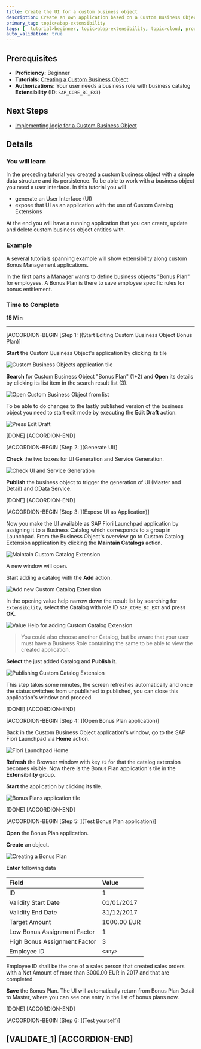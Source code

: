```yaml
---
title: Create the UI for a custom business object
description: Create an own application based on a Custom Business Object and a Custom Catalog Extension
primary_tag: topic>abap-extensibility
tags: [  tutorial>beginner, topic>abap-extensibility, topic>cloud, products>sap-s-4hana ]
auto_validation: true
---
```


## Prerequisites  
 - **Proficiency:** Beginner
 - **Tutorials:** [Creating a Custom Business Object ](https://developers.sap.com/tutorials/abap-extensibility-cbo-create.html)
 - **Authorizations:** Your user needs a business role with business catalog **Extensibility** (ID: `SAP_CORE_BC_EXT`)


## Next Steps
  - [Implementing logic for a Custom Business Object](https://developers.sap.com/tutorials/abap-extensibility-cbo-logic.html)


## Details

### You will learn
In the preceding tutorial you created a custom business object with a simple data structure and its persistence.
To be able to work with a business object you need a user interface. In this tutorial you will
<ul>
  <li>generate an User Interface (UI)
  <li>expose that UI as an application with the use of Custom Catalog Extensions
</ul>
At the end you will have a running application that you can create, update and delete custom business object entities with.

### Example

A several tutorials spanning example will show extensibility along custom Bonus Management applications.

In the first parts a Manager wants to define business objects "Bonus Plan" for employees. A Bonus Plan is there to save employee specific rules for bonus entitlement.

### Time to Complete
**15 Min**

---
[ACCORDION-BEGIN [Step 1: ](Start Editing Custom Business Object Bonus Plan)]

 **Start** the Custom Business Object's application by clicking its tile

![Custom Business Objects application tile](tile_CBO.png)

**Search** for Custom Business Object "Bonus Plan" (1+2) and **Open** its details by clicking its list item in the search result list (3).

![Open Custom Business Object from list](CBO_openFromList_decorated.png)

To be able to do changes to the lastly published version of the business object you need to start edit mode by executing the **Edit Draft** action.

![Press Edit Draft](CBO_editDraft.png)

[DONE]
[ACCORDION-END]

[ACCORDION-BEGIN [Step 2: ](Generate UI)]

**Check** the two boxes for UI Generation and Service Generation.

![Check UI and Service Generation](CBO_checkUiAndServiceGeneration.png)

**Publish** the business object to trigger the generation of UI (Master and Detail) and OData Service.

[DONE]
[ACCORDION-END]

[ACCORDION-BEGIN [Step 3: ](Expose UI as Application)]

Now you make the UI available as SAP Fiori Launchpad application by assigning it to a Business Catalog which corresponds to a group in Launchpad.
From the Business Object's overview go to Custom Catalog Extension application by clicking the **Maintain Catalogs** action.

![Maintain Custom Catalog Extension](CBO_maintainCCE.png)

A new window will open.

Start adding a catalog with the **Add** action.

![Add new Custom Catalog Extension](CCE_add.png)

In the opening value help narrow down the result list by searching for `Extensibility`, select the Catalog with role ID `SAP_CORE_BC_EXT` and press **OK**.

![Value Help for adding Custom Catalog Extension](CCE_addValueHelp.png)

>You could also choose another Catalog, but be aware that your user must have a Business Role containing the same to be able to view the created application.

**Select** the just added Catalog and **Publish** it.

![Publishing Custom Catalog Extension](CCE_publish.png)

This step takes some minutes, the screen refreshes automatically and once the status switches from unpublished to published, you can close this application's window and proceed.

[DONE]
[ACCORDION-END]

[ACCORDION-BEGIN [Step 4: ](Open Bonus Plan application)]

Back in the Custom Business Object application's window, go to the SAP Fiori Launchpad via **Home** action.

![Fiori Launchpad Home](LaunchpadHomeButton.png)

**Refresh** the Browser window with key **`F5`** for that the catalog extension becomes visible.
Now there is the Bonus Plan application's tile in the **Extensibility** group.

**Start** the application by clicking its tile.

![Bonus Plans application tile](tile_BonusPlans.png)

[DONE]
[ACCORDION-END]

[ACCORDION-BEGIN [Step 5: ](Test Bonus Plan application)]

**Open** the Bonus Plan application.

**Create** an object.

![Creating a Bonus Plan](UI_Test_createBonusPlan.png)

**Enter** following data

| Field | Value |
| :------------- | :--------------------------- |
| ID | 1 |
| Validity Start Date | 01/01/2017 |
| Validity End Date | 31/12/2017 |
| Target Amount | 1000.00 EUR |
| Low Bonus Assignment Factor | 1 |
| High Bonus Assignment Factor | 3 |
| Employee ID | `<any>` |

Employee ID <any> shall be the one of a sales person that created sales orders with a Net Amount of more than 3000.00 EUR in 2017 and that are completed.

**Save** the Bonus Plan. The UI will automatically return from Bonus Plan Detail to Master, where you can see one entry in the list of bonus plans now.

[DONE]
[ACCORDION-END]

[ACCORDION-BEGIN [Step 6: ](Test yourself)]

[VALIDATE_1]
[ACCORDION-END]
---
